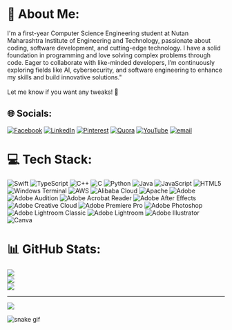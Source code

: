 # 💫 About Me:
I'm a first-year Computer Science Engineering student at Nutan Maharashtra Institute of Engineering and Technology, passionate about coding, software development, and cutting-edge technology. I have a solid foundation in programming and love solving complex problems through code. Eager to collaborate with like-minded developers, I’m continuously exploring fields like AI, cybersecurity, and software engineering to enhance my skills and build innovative solutions."<br><br>Let me know if you want any tweaks! 🚀


## 🌐 Socials:
[![Facebook](https://img.shields.io/badge/Facebook-%231877F2.svg?logo=Facebook&logoColor=white)](https://facebook.com/jaybirpan87) [![LinkedIn](https://img.shields.io/badge/LinkedIn-%230077B5.svg?logo=linkedin&logoColor=white)](https://linkedin.com/in/JayBirpan) [![Pinterest](https://img.shields.io/badge/Pinterest-%23E60023.svg?logo=Pinterest&logoColor=white)](https://pinterest.com/Jay_Birpan) [![Quora](https://img.shields.io/badge/Quora-%23B92B27.svg?logo=Quora&logoColor=white)](https://quora.com/profile/JayBirpan) [![YouTube](https://img.shields.io/badge/YouTube-%23FF0000.svg?logo=YouTube&logoColor=white)](https://youtube.com/@@JayBirpan) [![email](https://img.shields.io/badge/Email-D14836?logo=gmail&logoColor=white)](mailto:jaybirpan@gmail.com) 

# 💻 Tech Stack:
![Swift](https://img.shields.io/badge/swift-F54A2A?style=for-the-badge&logo=swift&logoColor=white) ![TypeScript](https://img.shields.io/badge/typescript-%23007ACC.svg?style=for-the-badge&logo=typescript&logoColor=white) ![C++](https://img.shields.io/badge/c++-%2300599C.svg?style=for-the-badge&logo=c%2B%2B&logoColor=white) ![C](https://img.shields.io/badge/c-%2300599C.svg?style=for-the-badge&logo=c&logoColor=white) ![Python](https://img.shields.io/badge/python-3670A0?style=for-the-badge&logo=python&logoColor=ffdd54) ![Java](https://img.shields.io/badge/java-%23ED8B00.svg?style=for-the-badge&logo=openjdk&logoColor=white) ![JavaScript](https://img.shields.io/badge/javascript-%23323330.svg?style=for-the-badge&logo=javascript&logoColor=%23F7DF1E) ![HTML5](https://img.shields.io/badge/html5-%23E34F26.svg?style=for-the-badge&logo=html5&logoColor=white) ![Windows Terminal](https://img.shields.io/badge/Windows%20Terminal-%234D4D4D.svg?style=for-the-badge&logo=windows-terminal&logoColor=white) ![AWS](https://img.shields.io/badge/AWS-%23FF9900.svg?style=for-the-badge&logo=amazon-aws&logoColor=white) ![Alibaba Cloud](https://img.shields.io/badge/AlibabaCloud-%23FF6701.svg?style=for-the-badge&logo=alibabacloud&logoColor=white) ![Apache](https://img.shields.io/badge/apache-%23D42029.svg?style=for-the-badge&logo=apache&logoColor=white) ![Adobe](https://img.shields.io/badge/adobe-%23FF0000.svg?style=for-the-badge&logo=adobe&logoColor=white) ![Adobe Audition](https://img.shields.io/badge/Adobe%20Audition-9999FF.svg?style=for-the-badge&logo=Adobe%20Audition&logoColor=white) ![Adobe Acrobat Reader](https://img.shields.io/badge/Adobe%20Acrobat%20Reader-EC1C24.svg?style=for-the-badge&logo=Adobe%20Acrobat%20Reader&logoColor=white) ![Adobe After Effects](https://img.shields.io/badge/Adobe%20After%20Effects-9999FF.svg?style=for-the-badge&logo=Adobe%20After%20Effects&logoColor=white) ![Adobe Creative Cloud](https://img.shields.io/badge/Adobe%20Creative%20Cloud-DA1F26.svg?style=for-the-badge&logo=Adobe%20Creative%20Cloud&logoColor=white) ![Adobe Premiere Pro](https://img.shields.io/badge/Adobe%20Premiere%20Pro-9999FF.svg?style=for-the-badge&logo=Adobe%20Premiere%20Pro&logoColor=white) ![Adobe Photoshop](https://img.shields.io/badge/adobe%20photoshop-%2331A8FF.svg?style=for-the-badge&logo=adobe%20photoshop&logoColor=white) ![Adobe Lightroom Classic](https://img.shields.io/badge/Adobe%20Lightroom%20Classic-31A8FF.svg?style=for-the-badge&logo=Adobe%20Lightroom%20Classic&logoColor=white) ![Adobe Lightroom](https://img.shields.io/badge/Adobe%20Lightroom-31A8FF.svg?style=for-the-badge&logo=Adobe%20Lightroom&logoColor=white) ![Adobe Illustrator](https://img.shields.io/badge/adobe%20illustrator-%23FF9A00.svg?style=for-the-badge&logo=adobe%20illustrator&logoColor=white) ![Canva](https://img.shields.io/badge/Canva-%2300C4CC.svg?style=for-the-badge&logo=Canva&logoColor=white)
# 📊 GitHub Stats:
![](https://github-readme-stats.vercel.app/api?username=jaybirpan&theme=dark&hide_border=false&include_all_commits=false&count_private=false)<br/>
![](https://nirzak-streak-stats.vercel.app/?user=jaybirpan&theme=dark&hide_border=false)<br/>
![](https://github-readme-stats.vercel.app/api/top-langs/?username=jaybirpan&theme=dark&hide_border=false&include_all_commits=false&count_private=false&layout=compact)

---
[![](https://visitcount.itsvg.in/api?id=jaybirpan&icon=0&color=4)](https://visitcount.itsvg.in)

![snake gif](https://github.com/YOUR_USERNAME/YOUR_USERNAME/blob/output/github-snake-dark.svg)


<!-- Proudly created with GPRM ( https://gprm.itsvg.in ) -->

